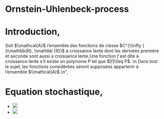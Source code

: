 # Ornstein-Uhlenbeck-process

# Introduction,

Soit $\\mathcal{A}$ l’ensemble des fonctions de classe $C^{\\infty }(\\mathbb{R}, \\mathbb {R})$  à croissance lente dont les derivées première et seconde sont aussi a croissance lente,Une fonction $f$ est dite à croissance lente s’il existe un polynome $P$ tel que $|f|\\leq P$.    \n
Dans tout le sujet, les fonctions considérées seront supposées appartenir à l’ensemble $\\mathcal{A}$.\n",
   
# Equation stochastique,
   

- <img src="https://latex.codecogs.com/gif.latex?O_t=\text { Onset event at time bin } t " /> 

- <img src="https://latex.codecogs.com/gif.latex? N_tf(x)=\int_{\mathbb{R}}f(e^{-t}x+\sqrt{1-e^{-2t}}y),\mu(dy)" />
   
   
   
